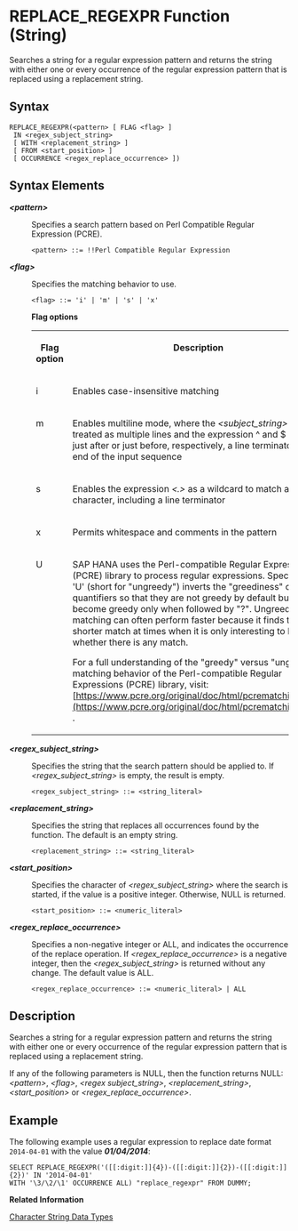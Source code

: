<!-- loiodcf1045ce51d45119cfe8ba17cf9da4f -->

# REPLACE\_REGEXPR Function \(String\)

Searches a string for a regular expression pattern and returns the string with either one or every occurrence of the regular expression pattern that is replaced using a replacement string.



## Syntax

```
REPLACE_REGEXPR(<pattern> [ FLAG <flag> ] 
 IN <regex_subject_string> 
 [ WITH <replacement_string> ] 
 [ FROM <start_position> ] 
 [ OCCURRENCE <regex_replace_occurrence> ])
```



## Syntax Elements


<dl>
<dt><b>

*<pattern\>*

</b></dt>
<dd>

Specifies a search pattern based on Perl Compatible Regular Expression \(PCRE\).

```
<pattern> ::= !!Perl Compatible Regular Expression
```



</dd><dt><b>

*<flag\>*

</b></dt>
<dd>

Specifies the matching behavior to use.

```
<flag> ::= 'i' | 'm' | 's' | 'x'
```

**Flag options**


<table>
<tr>
<th valign="top">

Flag option

</th>
<th valign="top">

Description

</th>
</tr>
<tr>
<td valign="top">

i

</td>
<td valign="top">

Enables case-insensitive matching

</td>
</tr>
<tr>
<td valign="top">

m

</td>
<td valign="top">

Enables multiline mode, where the *<subject\_string\>* will be treated as multiple lines and the expression ^ and $ match just after or just before, respectively, a line terminator or the end of the input sequence

</td>
</tr>
<tr>
<td valign="top">

s

</td>
<td valign="top">

Enables the expression *<.\>* as a wildcard to match any character, including a line terminator

</td>
</tr>
<tr>
<td valign="top">

x

</td>
<td valign="top">

Permits whitespace and comments in the pattern

</td>
</tr>
<tr>
<td valign="top">

U

</td>
<td valign="top">

SAP HANA uses the Perl-compatible Regular Expressions \(PCRE\) library to process regular expressions. Specifying 'U' \(short for "ungreedy"\) inverts the "greediness" of quantifiers so that they are not greedy by default but become greedy only when followed by "?". Ungreedy matching can often perform faster because it finds the shorter match at times when it is only interesting to know whether there is any match.

For a full understanding of the "greedy" versus "ungreedy" matching behavior of the Perl-compatible Regular Expressions \(PCRE\) library, visit:[https://www.pcre.org/original/doc/html/pcrematching.html](https://www.pcre.org/original/doc/html/pcrematching.html) .

</td>
</tr>
</table>



</dd><dt><b>

*<regex\_subject\_string\>*

</b></dt>
<dd>

Specifies the string that the search pattern should be applied to. If *<regex\_subject\_string\>* is empty, the result is empty.

```
<regex_subject_string> ::= <string_literal>
```



</dd><dt><b>

*<replacement\_string\>*

</b></dt>
<dd>

Specifies the string that replaces all occurrences found by the function. The default is an empty string.

```
<replacement_string> ::= <string_literal>
```



</dd><dt><b>

*<start\_position\>*

</b></dt>
<dd>

Specifies the character of *<regex\_subject\_string\>* where the search is started, if the value is a positive integer. Otherwise, NULL is returned.

```
<start_position> ::= <numeric_literal>
```



</dd><dt><b>

*<regex\_replace\_occurrence\>*

</b></dt>
<dd>

Specifies a non-negative integer or ALL, and indicates the occurrence of the replace operation. If *<regex\_replace\_occurrence\>* is a negative integer, then the *<regex\_subject\_string\>* is returned without any change. The default value is ALL.

```
<regex_replace_occurrence> ::= <numeric_literal> | ALL 
```



</dd>
</dl>



## Description

Searches a string for a regular expression pattern and returns the string with either one or every occurrence of the regular expression pattern that is replaced using a replacement string.

If any of the following parameters is NULL, then the function returns NULL: *<pattern\>*, *<flag\>*, *<regex subject\_string\>*, *<replacement\_string\>*, *<start\_position\>* or *<regex\_replace\_occurrence\>*.



## Example

The following example uses a regular expression to replace date format `2014-04-01` with the value ***01/04/2014***:

```
SELECT REPLACE_REGEXPR('([[:digit:]]{4})-([[:digit:]]{2})-([[:digit:]]{2})' IN '2014-04-01' 
WITH '\3/\2/\1' OCCURRENCE ALL) "replace_regexpr" FROM DUMMY;
```

**Related Information**  


[Character String Data Types](../character-string-data-types-a33f788.md "Character string data types are used to store values that contain character strings.")

